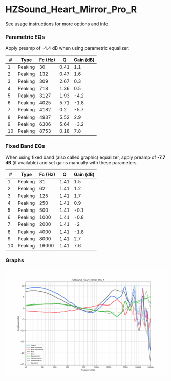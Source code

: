 # HZSound_Heart_Mirror_Pro_R
See [usage instructions](https://github.com/jaakkopasanen/AutoEq#usage) for more options and info.

### Parametric EQs
Apply preamp of -4.4 dB when using parametric equalizer.

|   # | Type    |   Fc (Hz) |    Q |   Gain (dB) |
|-----|---------|-----------|------|-------------|
|   1 | Peaking |        30 | 0.41 |         1.1 |
|   2 | Peaking |       132 | 0.47 |         1.6 |
|   3 | Peaking |       309 | 2.67 |         0.3 |
|   4 | Peaking |       718 | 1.36 |         0.5 |
|   5 | Peaking |      3127 | 1.93 |        -4.2 |
|   6 | Peaking |      4025 | 5.71 |        -1.8 |
|   7 | Peaking |      4182 | 0.2  |        -5.7 |
|   8 | Peaking |      4937 | 5.52 |         2.9 |
|   9 | Peaking |      6306 | 5.64 |        -3.2 |
|  10 | Peaking |      8753 | 0.18 |         7.8 |

### Fixed Band EQs
When using fixed band (also called graphic) equalizer, apply preamp of **-7.7 dB** (if available) and set gains manually with these parameters.

|   # | Type    |   Fc (Hz) |    Q |   Gain (dB) |
|-----|---------|-----------|------|-------------|
|   1 | Peaking |        31 | 1.41 |         1.5 |
|   2 | Peaking |        62 | 1.41 |         1.2 |
|   3 | Peaking |       125 | 1.41 |         1.7 |
|   4 | Peaking |       250 | 1.41 |         0.9 |
|   5 | Peaking |       500 | 1.41 |        -0.1 |
|   6 | Peaking |      1000 | 1.41 |        -0.8 |
|   7 | Peaking |      2000 | 1.41 |        -2   |
|   8 | Peaking |      4000 | 1.41 |        -1.8 |
|   9 | Peaking |      8000 | 1.41 |         2.7 |
|  10 | Peaking |     16000 | 1.41 |         7.6 |

### Graphs
![](./HZSound_Heart_Mirror_Pro_R.png)
